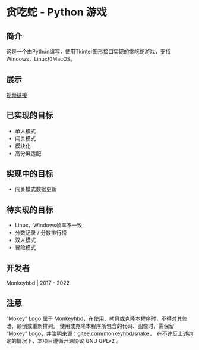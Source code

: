 # **贪吃蛇 -  Python 游戏**



## 简介

这是一个由Python编写，使用Tkinter图形接口实现的贪吃蛇游戏，支持Windows，Linux和MacOS。

## 展示

[视频链接](https://share.plvideo.cn/front/video/preview?vid=0826dfb910a4b4e2783bd7767b09f5fc_0)

## 已实现的目标

- 单人模式
- 闯关模式
- 模块化
- 高分屏适配

## 实现中的目标

- 闯关模式数据更新

## 待实现的目标

- Linux，Windows帧率不一致
- 分数记录 / 分数排行榜
- 双人模式
- 冒险模式

## 开发者

Monkeyhbd | 2017 - 2022

## 注意

“Mokey” Logo 属于 Monkeyhbd，在使用、拷贝或克隆本程序时，不得对其修改、颠倒或重新排列。
使用或克隆本程序所包含的代码、图像时，需保留 “Mokey” Logo，并注明来源：gitee.com/monkeyhbd/snake 。
在不违反上述约定的情况下，本项目遵循开源协议 GNU GPLv2 。